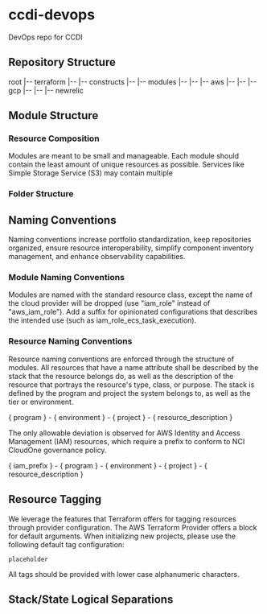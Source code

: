 # ccdi-devops
DevOps repo for CCDI

## Repository Structure
root
|-- terraform
|-- |-- constructs
|-- |-- modules
|-- |-- |-- aws
|-- |-- |-- gcp
|-- |-- |-- newrelic

## Module Structure

### Resource Composition
Modules are meant to be small and manageable. Each module should contain the least amount of unique resources as possible. Services like Simple Storage Service (S3) may contain multiple 

### Folder Structure

## Naming Conventions
Naming conventions increase portfolio standardization, keep repositories organized, ensure resource interoperability, simplify component inventory management, and enhance observability capabilities. 

### Module Naming Conventions
Modules are named with the standard resource class, except the name of the cloud provider will be dropped (use "iam_role" instead of "aws_iam_role"). Add a suffix for opinionated configurations that describes the intended use (such as iam_role_ecs_task_execution).


### Resource Naming Conventions
 Resource naming conventions are enforced through the structure of modules. All resources that have a name attribute shall be described by the stack that the resource belongs do, as well as the description of the resource that portrays the resource's type, class, or purpose. The stack is defined by the program and project the system belongs to, as well as the tier or environment. 

{ program } - { environment } - { project } - { resource_description }

The only allowable deviation is observed for AWS Identity and Access Management (IAM) resources, which require a prefix to conform to NCI CloudOne governance policy.

{ iam_prefix } - { program } - { environment } - { project } - { resource_description }


## Resource Tagging
We leverage the features that Terraform offers for tagging resources through provider configuration. The AWS Terraform Provider offers a block for default arguments. When initializing new projects, please use the following default tag configuration:

<pre><code>placeholder</code></pre>

All tags should be provided with lower case alphanumeric characters. 

## Stack/State Logical Separations